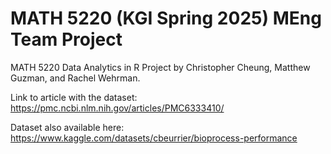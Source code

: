# MATH 5220 (KGI Spring 2025) MEng Team Project
MATH 5220 Data Analytics in R Project by Christopher Cheung, Matthew Guzman, and Rachel Wehrman.


Link to article with the dataset: https://pmc.ncbi.nlm.nih.gov/articles/PMC6333410/ 

Dataset also available here: https://www.kaggle.com/datasets/cbeurrier/bioprocess-performance 
